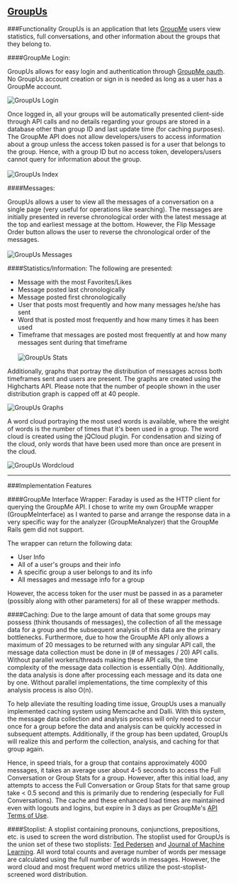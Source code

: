 <a href="http://group-us.herokuapp.com" target="_blank">GroupUs</a>
------

###Functionality
GroupUs is an application that lets [GroupMe](http://groupme.com) users view statistics, full conversations, and other information about the groups that they belong to.

####GroupMe Login:

GroupUs allows for easy login and authentication through [GroupMe oauth](https://dev.groupme.com/tutorials/oauth). No GroupUs account creation or sign in is needed as long as a user has a GroupMe account.

![GroupUs Login](http://s3.amazonaws.com/jamesrwen/app/public/projects/groupus/groupuslogin_original.png?1389939059 "GroupUs Login")

Once logged in, all your groups will be automatically presented client-side through API calls and no details regarding your groups are stored in a database other than group ID and last update time (for caching purposes). The GroupMe API does not allow developers/users to access information about a group unless the access token passed is for a user that belongs to the group. Hence, with a group ID but no access token, developers/users cannot query for information about the group.
<br/><br/>
![GroupUs Index](http://s3.amazonaws.com/jamesrwen/app/public/projects/groupus/groupusindex_original.png?1389939060 "GroupUs Index")

####Messages:

GroupUs allows a user to view all the messages of a conversation on a single page (very useful for operations like searching). The messages are initially presented in reverse chronological order with the latest message at the top and earliest message at the bottom. However, the Flip Message Order button allows the user to reverse the chronological order of the messages.
<br/><br/>
![GroupUs Messages](http://s3.amazonaws.com/jamesrwen/app/public/projects/groupus/groupusmessages_original.png?1390108219 "GroupUs Messages")

####Statistics/Information:
The following are presented:
* Message with the most Favorites/Likes
* Message posted last chronologically
* Message posted first chronologically
* User that posts most frequently and how many messages he/she has sent
* Word that is posted most frequently and how many times it has been used
* Timeframe that messages are posted most frequently at and how many messages sent during that timeframe
<br/><br/>
![GroupUs Stats](http://s3.amazonaws.com/jamesrwen/app/public/projects/groupus/groupusstats_original.png?1389938409 "GroupUs Stats")

Additionally, graphs that portray the distribution of messages across both timeframes sent and users are present. The graphs are created using the Highcharts API. Please note that the number of people shown in the user distribution graph is capped off at 40 people.

![GroupUs Graphs](http://s3.amazonaws.com/jamesrwen/app/public/projects/groupus/groupusgraphs_original.png?1390108220 "GroupUs Graphs")

A word cloud portraying the most used words is available, where the weight of words is the number of times that it's been used in a group. The word cloud is created using the jQCloud plugin. For condensation and sizing of the cloud, only words that have been used more than once are present in the cloud.

![GroupUs Wordcloud](http://s3.amazonaws.com/jamesrwen/app/public/projects/groupus/groupuscloud_original.png?1390109165 "GroupUs Wordcloud")

---
###Implementation Features

####GroupMe Interface Wrapper:
Faraday is used as the HTTP client for querying the GroupMe API. I chose to write my own GroupMe wrapper (GroupMeInterface) as I wanted to parse and arrange the response data in a very specific way for the analyzer (GroupMeAnalyzer) that the GroupMe Rails gem did not support. 

The wrapper can return the following data:
- User Info
- All of a user's groups and their info
- A specific group a user belongs to and its info
- All messages and message info for a group

However, the access token for the user must be passed in as a parameter (possibly along with other parameters) for all of these wrapper methods.

####Caching:
Due to the large amount of data that some groups may possess (think thousands of messages), the collection of all the message data for a group and the subsequent analysis of this data are the primary bottlenecks. Furthermore, due to how the GroupMe API only allows a maximum of 20 messages to be returned with any singular API call, the message data collection must be done in (# of messages / 20) API calls. Without parallel workers/threads making these API calls, the time complexity of the message data collection is essentially O(n). Additionally, the data analysis is done after processing each message and its data one by one. Without parallel implementations, the time complexity of this analysis process is also O(n).

To help alleviate the resulting loading time issue, GroupUs uses a manually implemented caching system using Memcache and Dalli. With this system, the message data collection and analysis process will only need to occur once for a group before the data and analysis can be quickly accessed in subsequent attempts. Additionally, if the group has been updated, GroupUs will realize this and perform the collection, analysis, and caching for that group again.

Hence, in speed trials, for a group that contains approximately 4000 messages, it takes an average user about 4-5 seconds to access the Full Conversation or Group Stats for a group. However, after this initial load, any attempts to access the Full Conversation or Group Stats for that same group take < 0.5 second and this is primarily due to rendering (especially for Full Conversations). The cache and these enhanced load times are maintained even with logouts and logins, but expire in 3 days as per GroupMe's [API Terms of Use](https://docs.google.com/viewer?url=https%3A%2F%2Fdev.groupme.com%2FGroupMe_API_License_Agreement.pdf).

####Stoplist:
A stoplist containing pronouns, conjunctions, prepositions, etc. is used to screen the word distribution. The stoplist used for GroupUs is the union set of these two stoplists: [Ted Pedersen](http://www.d.umn.edu/~tpederse/Group01/WordNet/wordnet-stoplist.html) and [Journal of Machine Learning](http://jmlr.org/papers/volume5/lewis04a/a11-smart-stop-list/english.stop). All word total counts and average number of words per message are calculated using the full number of words in messages. However, the word cloud and most frequent word metrics utilize the post-stoplist-screened word distribution.

